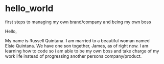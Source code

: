 # hello_world
first steps to managing my own brand/company and being my own boss


Hello, 

My name is Russell Quintana. I am married to a beautiful woman named Elsie Quintana. We have one son together, James, as of right now. I am learning how to code so i am able to be my own boss and take charge of my work life instead of progressing another persons company/product. 
